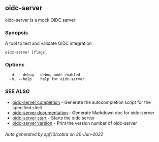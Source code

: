 ## oidc-server

oidc-server is a mock OIDC server

### Synopsis

A tool to test and validate OIDC integration

```
oidc-server [flags]
```

### Options

```
  -d, --debug   debug mode enabled
  -h, --help    help for oidc-server
```

### SEE ALSO

* [oidc-server completion](oidc-server_completion.md)	 - Generate the autocompletion script for the specified shell
* [oidc-server documentation](oidc-server_documentation.md)	 - Generate Markdown doc for oidc-server
* [oidc-server start](oidc-server_start.md)	 - Starts the oidc server
* [oidc-server version](oidc-server_version.md)	 - Print the version number of oidc-server

###### Auto generated by spf13/cobra on 30-Jun-2022

